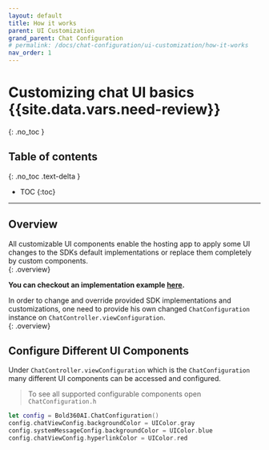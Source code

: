 ```yaml
---
layout: default
title: How it works
parent: UI Customization
grand_parent: Chat Configuration 
# permalink: /docs/chat-configuration/ui-customization/how-it-works
nav_order: 1
---
```


# Customizing chat UI basics {{site.data.vars.need-review}}
{: .no_toc }

## Table of contents
{: .no_toc .text-delta }

- TOC
{:toc}

---

## Overview
All customizable UI components enable the hosting app to apply some UI changes to the SDKs default implementations or replace them completely by custom components.   
{: .overview}   

**You can checkout an implementation example [here](https://github.com/bold360ai/bold360-mobile-samples-ios/blob/master/BasicSample/BasicSample/ChatViewControllers/Config.swift).**


In order to change and override provided SDK implementations and customizations, one need to provide his own changed `ChatConfiguration` instance on `ChatController.viewConfiguration`.   
{: .overview}

## Configure Different UI Components

Under `ChatController.viewConfiguration` which is the `ChatConfiguration` many different UI components can be accessed and configured.

> To see all supported configurable components open `ChatConfiguration.h`

```swift
let config = Bold360AI.ChatConfiguration()
config.chatViewConfig.backgroundColor = UIColor.gray
config.systemMessageConfig.backgroundColor = UIColor.blue
config.chatViewConfig.hyperlinkColor = UIColor.red
```